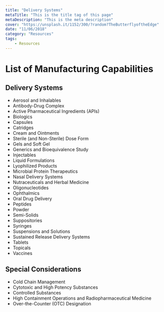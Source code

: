 ```yaml
---
title: "Delivery Systems"
metaTitle: "This is the title tag of this page"
metaDescription: "This is the meta description"
cover: "https://unsplash.it/1152/300/?random?TheButterflyoftheEdge"
date: "11/06/2018"
category: "Resources"
tags:
    - Resources
---
```

# List of Manufacturing Capabilities

## Delivery Systems
-   Aerosol and Inhalables
-   Antibody-Drug Complex
-   Active Pharmaceutical Ingredients (APIs)
-   Biologics
-   Capsules
-   Catridges
-   Cream and Ointments
-   Sterile (and Non-Sterile) Dose Form
-   Gels and Soft Gel
-   Generics and Bioequivalence Study
-   Injectables
-   Liquid Formulations
-   Lyophilized Products
-   Microbial Protein Therapeutics
-   Nasal Delivery Systems
-   Nutraceuticals and Herbal Medicine
-   Oligonucleotides
-   Ophthalmics
-   Oral Drug Delivery
-   Peptides
-   Powder
-   Semi-Solids
-   Suppositories
-   Syringes
-   Suspensions and Solutions
-   Sustained Release Delivery Systems
-   Tablets
-   Topicals
-   Vaccines

## Special Considerations

-   Cold Chain Management
-   Cytotoxic and High Potency Substances
-   Controlled Substances
-   High Containment Operations and Radiopharmaceutical Medicine
-   Over-the-Counter (OTC) Designation
